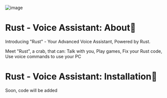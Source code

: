 ![image](https://github.com/NikeStyleProject/rust-voice-assistant/assets/127475930/88d4cfa5-a6b3-4dc5-869f-ed166696ea50)

# Rust - Voice Assistant: About🧿
Introducing "Rust" - Your Advanced Voice Assistant, Powered by Rust.

Meet "Rust", a crab, that can:
Talk with you,
Play games,
Fix your Rust code,
Use voice commands to use your PC

# Rust - Voice Assistant: Installation🔧
Soon, code will be added
